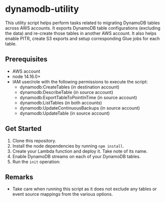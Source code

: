 # dynamodb-utility

This utility script helps perform tasks related to migrating DynamoDB tables across AWS accounts. It exports DynamoDB table configurations (excluding the data) and re-create those tables in another AWS account. It also helps enable PITR, create S3 exports and setup corresponding Glue jobs for each table.

## Prerequisites

* AWS account
* node 14.16.0+
* IAM user/role with the following permissions to execute the script:
    * dynamodb:CreateTables (in destination account)
    * dynamodb:DescribeTable (in source account)
    * dynamodb:ExportTableToPointInTime (in source account)
    * dynamodb:ListTables (in both accounts)
    * dynamodb:UpdateContinuousBackups (in source account)
    * dynamodb:UpdateTable (in source account)

## Get Started

1. Clone this repository.
2. Install the node dependencies by running `npm install`.
3. Create your Lambda function and deploy it. Take note of its name.
4. Enable DynamoDB streams on each of your DynamoDB tables.
5. Run the `init` operation:


## Remarks

* Take care when running this script as it does not exclude any tables or event source mappings from the various options.